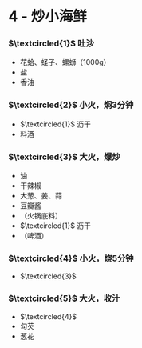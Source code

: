 # 4 - 炒小海鲜

### $\textcircled{1}$ 吐沙
- 花蛤、蛏子、螺蛳（1000g）
- 盐
- 香油

### $\textcircled{2}$ 小火，焖3分钟
- $\textcircled{1}$ 沥干
- 料酒

### $\textcircled{3}$ 大火，爆炒
- 油
- 干辣椒
- 大葱、姜、蒜
- 豆瓣酱
- （火锅底料）
- $\textcircled{1}$ 沥干
- （啤酒）

### $\textcircled{4}$ 小火，烧5分钟
- $\textcircled{3}$

### $\textcircled{5}$ 大火，收汁
- $\textcircled{4}$
- 勾芡
- 葱花